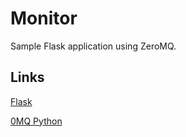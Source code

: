 # Monitor

Sample Flask application using ZeroMQ.

## Links

[Flask](https://flask.palletsprojects.com/en/stable/)

[0MQ Python](https://zeromq.org/languages/python/)
